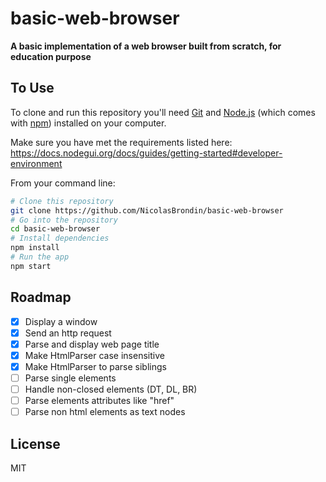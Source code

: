 # basic-web-browser

**A basic implementation of a web browser built from scratch, for education purpose**

## To Use

To clone and run this repository you'll need [Git](https://git-scm.com) and [Node.js](https://nodejs.org/en/download/) (which comes with [npm](http://npmjs.com)) installed on your computer.

Make sure you have met the requirements listed here: https://docs.nodegui.org/docs/guides/getting-started#developer-environment

From your command line:

```bash
# Clone this repository
git clone https://github.com/NicolasBrondin/basic-web-browser
# Go into the repository
cd basic-web-browser
# Install dependencies
npm install
# Run the app
npm start
```

## Roadmap

- [x] Display a window
- [x] Send an http request
- [x] Parse and display web page title
- [x] Make HtmlParser case insensitive
- [x] Make HtmlParser to parse siblings
- [ ] Parse single elements
- [ ] Handle non-closed elements (DT, DL, BR)
- [ ] Parse elements attributes like "href"
- [ ] Parse non html elements as text nodes

## License

MIT
